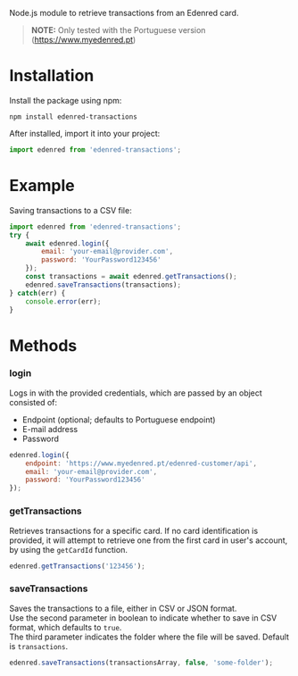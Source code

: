 Node.js module to retrieve transactions from an Edenred card. 
> **NOTE:** Only tested with the Portuguese version (https://www.myedenred.pt)

# Installation
Install the package using npm:
```
npm install edenred-transactions
```

After installed, import it into your project:
```js
import edenred from 'edenred-transactions';
```

# Example
Saving transactions to a CSV file:

```js
import edenred from 'edenred-transactions';
try {
    await edenred.login({
        email: 'your-email@provider.com',
        password: 'YourPassword123456'
    });
    const transactions = await edenred.getTransactions(); 
    edenred.saveTransactions(transactions);
} catch(err) {
    console.error(err);
}
```

# Methods

### login
Logs in with the provided credentials, which are passed by an object consisted of:
- Endpoint (optional; defaults to Portuguese endpoint)
- E-mail address
- Password
```js
edenred.login({
    endpoint: 'https://www.myedenred.pt/edenred-customer/api',
    email: 'your-email@provider.com',
    password: 'YourPassword123456'
});
```

### getTransactions
Retrieves transactions for a specific card. If no card identification is provided, it will attempt to retrieve one from the first card in user's account, by using the `getCardId` function.
```js
edenred.getTransactions('123456');
```

### saveTransactions
Saves the transactions to a file, either in CSV or JSON format.\
Use the second parameter in boolean to indicate whether to save in CSV format, which defaults to `true`.\
The third parameter indicates the folder where the file will be saved. Default is `transactions`.
```js
edenred.saveTransactions(transactionsArray, false, 'some-folder');
```